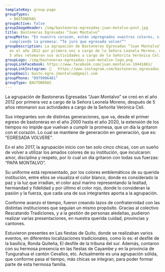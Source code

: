 ```yaml
---
templateKey: group-page
groupTypes:
  - BASTONERAS
groupActive: false
groupImageHeader: /img/bastoneras-egresadas-juan-motalvo-post.jpg
title: Bastoneras Egresadas “Juan Montalvo”
groupMotto: "En nuestro corazón, están impregnados nuestros colores, siempre
  cumpliendo la promesa: “Te juro que egresada volver”"
groupDescription: La agrupación de Bastoneras Egresadas “Juan Montalvo” se creó
  en el año 2012 por primera vez a cargo de la Señora Leonela Moreno, después de
  5 años retomaron sus actividades a cargo de la Señorita Verónica Celi.
groupLogo: /img/bastoneras-egresadas-juan-motalvo-logo.png
groupLinkFacebook: https://www.facebook.com/juan.montalvo.10441861/
groupLinkInstagram: 	https://www.instagram.com/bastoneras_egresadas_montalvo
groupEmail: basto.egre.jmontalvo@gmail.com
groupPhone: "0979906481"
groupType: BASTONERAS
---
```

La agrupación de Bastoneras Egresadas “Juan Montalvo” se creó en el año 2012 por primera vez a cargo de la Señora Leonela Moreno, después de 5 años retomaron sus actividades a cargo de la Señorita Verónica Celi.

Sus integrantes son de distintas generaciones, que va, desde el primer egreso de bastoneras en el año 2000 hasta el año 2020, la extensión de los tiempos no impide que vuelvan a cumplir la promesa, que un día la gritaron con el corazón. Lo cual se mantiene de generación en generación, que es: “EGRESADA VOLVERE”.

En el año 2017, la agrupación inicio con tan solo cinco chicas, con un sueño de volver a utilizar los amados colores de su institución, que inculcaron: amor, disciplina y respeto, por lo cual un día gritaron con todas sus fuerzas: “PAPA MONTALVO”.

Su uniforme está representado, por los colores emblemáticos de su querida institución, entre ellos se visualiza el color blanco, donde es considerado la paz y la luz que irradian, el color azul marino representando la lealtad, hermandad y fidelidad y por último el color rojo, donde lo consideran la pasión y la fuerza, que cada una de sus integrantes aporta a la agrupación.

Conforme avanzo el tiempo, fueron creando lazos de confraternidad con las distintas instituciones que seguían un mismo propósito. Gracias al colectivo Rescatando Tradiciones, y a la gestión de personas aledañas, pudieron realizar varias presentaciones, en nuestra querida cuidad, provincias y cantones.

Estuvieron presentes en Las fiestas de Quito, donde se realizaban varios eventos, en diferentes localizaciones tradicionales, como lo es: el desfile de la basílica, Ronda Quiteña, El desfile de la tribuna del sur. Además, contaron con su hermosa presencia en las fiestas de Cayambe y en la provincia de Tungurahua el cantón Cevallos, etc. Actualmente es una agrupación sólida, que conforme pasa el tiempo, más chicas se integran, para poder formar parte de esta hermosa familia.